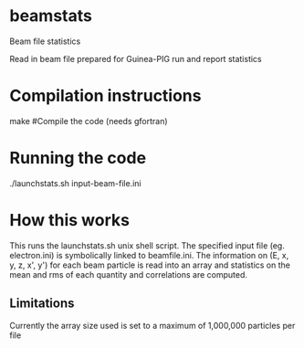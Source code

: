 # beamstats
Beam file statistics

Read in beam file prepared for Guinea-PIG run and 
report statistics

# Compilation instructions
make   #Compile the code (needs gfortran)

# Running the code
./launchstats.sh input-beam-file.ini

# How this works
This runs the launchstats.sh unix shell script. 
The specified input file (eg. electron.ini) 
is symbolically linked to beamfile.ini. 
The information on (E, x, y, z, x', y') for each beam particle 
is read into an array and statistics on the mean and rms of each 
quantity and correlations are computed.

## Limitations
Currently the array size used is set 
to a maximum of 1,000,000 particles per file
